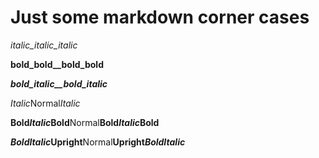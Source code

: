 # Just some markdown corner cases

_italic_italic_italic_

__bold_bold__bold_bold__

___bold_italic__bold_italic___

*Italic*Normal*Italic*

**Bold*Italic*Bold**Normal**Bold*Italic*Bold**

***BoldItalic*Upright**Normal**Upright*BoldItalic***
